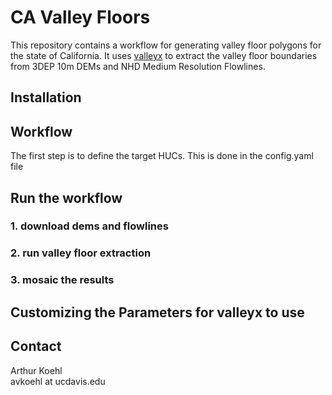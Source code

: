 # CA Valley Floors

This repository contains a workflow for generating valley floor polygons for the state of California.
It uses [valleyx](https://github.com/avkoehl/valleyx) to extract the valley floor boundaries from 3DEP 10m DEMs and NHD Medium Resolution Flowlines.

## Installation

## Workflow

The first step is to define the target HUCs. This is done in the config.yaml file

## Run the workflow

### 1. download dems and flowlines
### 2. run valley floor extraction
### 3. mosaic the results

## Customizing the Parameters for valleyx to use

## Contact 

Arthur Koehl  
avkoehl at ucdavis.edu

